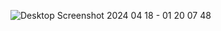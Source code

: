 ![Desktop Screenshot 2024 04 18 - 01 20 07 48](https://github.com/abdelrahmanda/Car_sales_Dashboard/assets/144565933/7ad6a533-fb3c-402a-bd0b-26d0f7df03e0)
